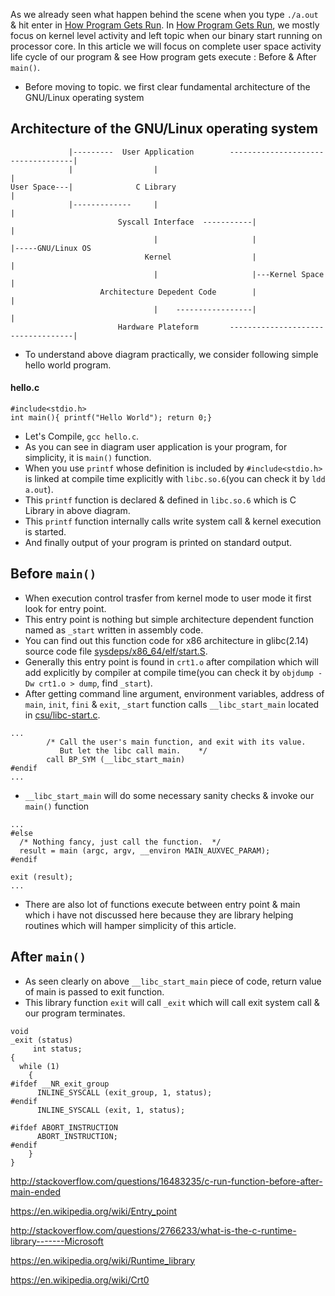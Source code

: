 
As we already seen what happen behind the scene when you type `./a.out` & hit enter in [How Program Gets Run](https://github.com/VisheshPatel/Linux-System-Programming/blob/master/How%20Program%20Gets%20Run.md). In [How Program Gets Run](https://github.com/VisheshPatel/Linux-System-Programming/blob/master/How%20Program%20Gets%20Run.md), we mostly focus on kernel level activity and left topic when our binary start running on processor core. In this article we will focus on complete user space activity life cycle of our program & see How program gets execute : Before & After `main()`.

- Before moving to topic. we first clear fundamental architecture of the GNU/Linux operating system

## Architecture of the GNU/Linux operating system

```
             |---------  User Application        -----------------------------------|
             |                  |                                                   |
User Space---|              C Library                                               |
             |-------------     |                                                   |
                        Syscall Interface  -----------|                             |
                                |                     |                             |-----GNU/Linux OS
                              Kernel                  |                             |
                                |                     |---Kernel Space              |
                    Architecture Depedent Code        |                             |
                                |    -----------------|                             |
                        Hardware Plateform       -----------------------------------|
```
- To understand above diagram practically, we consider following simple hello world program.

#### hello.c
```
#include<stdio.h>
int main(){ printf("Hello World"); return 0;}
```
- Let's Compile, `gcc hello.c`.
- As you can see in diagram user application is your program, for simplicity, it is `main()` function.
- When you use `printf` whose definition is included by `#include<stdio.h>` is linked at compile time explicitly with `libc.so.6`(you can check it by `ldd a.out`).
- This `printf` function is declared & defined in `libc.so.6` which is C Library in above diagram.
- This `printf` function internally calls write system call & kernel execution is started.
- And finally output of your program is printed on standard output.

## Before `main()`

- When execution control trasfer from kernel mode to user mode it first look for entry point.
- This entry point is nothing but simple architecture dependent function named as `_start` written in assembly code.
- You can find out this function code for x86 architecture in glibc(2.14) source code file [sysdeps/x86_64/elf/start.S](http://osxr.org/glibc/source/sysdeps/x86_64/elf/start.S?v=glibc-2.14).
- Generally this entry point is found in `crt1.o` after compilation which will add explicitly by compiler at compile time(you can check it by `objdump -Dw crt1.o > dump`, find `_start`).
- After getting command line argument, environment variables, address of `main`, `init`, `fini` & `exit`, `_start` function calls `__libc_start_main` located in [csu/libc-start.c](https://github.com/lattera/glibc/blob/master/csu/libc-start.c).
```
...
        /* Call the user's main function, and exit with its value.
           But let the libc call main.    */
        call BP_SYM (__libc_start_main)
#endif
...
```
- `__libc_start_main` will do some necessary sanity checks & invoke our `main()` function

```
...
#else
  /* Nothing fancy, just call the function.  */
  result = main (argc, argv, __environ MAIN_AUXVEC_PARAM);
#endif

exit (result);
...
```
- There are also lot of functions execute between entry point & main which i have not discussed here because they are library helping routines which will hamper simplicity of this article.

## After `main()`

- As seen clearly on above `__libc_start_main` piece of code, return value of main is passed to exit function.
- This library function `exit` will call `_exit` which will call exit system call & our program terminates.
```
void
_exit (status)
     int status;
{
  while (1)
    {
#ifdef __NR_exit_group
      INLINE_SYSCALL (exit_group, 1, status);
#endif
      INLINE_SYSCALL (exit, 1, status);

#ifdef ABORT_INSTRUCTION
      ABORT_INSTRUCTION;
#endif
    }
}
```





http://stackoverflow.com/questions/16483235/c-run-function-before-after-main-ended

https://en.wikipedia.org/wiki/Entry_point


http://stackoverflow.com/questions/2766233/what-is-the-c-runtime-library-------Microsoft

https://en.wikipedia.org/wiki/Runtime_library

https://en.wikipedia.org/wiki/Crt0

